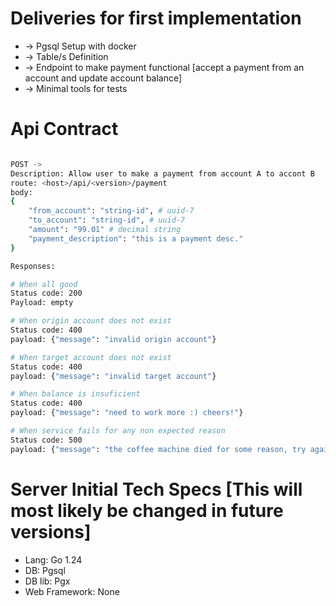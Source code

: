 # Deliveries for first implementation

- -> Pgsql Setup with docker
- -> Table/s Definition
- -> Endpoint to make payment functional [accept a payment from an account and update account balance]
- -> Minimal tools for tests






# Api Contract

```bash

POST ->
Description: Allow user to make a payment from account A to accont B
route: <host>/api/<version>/payment
body:
{
    "from_account": "string-id", # uuid-7
    "to_account": "string-id", # uuid-7
    "amount": "99.01" # decimal string
    "payment_description": "this is a payment desc." 
}

Responses:

# When all good
Status code: 200
Payload: empty

# When origin account does not exist
Status code: 400
payload: {"message": "invalid origin account"}

# When target account does not exist
Status code: 400
payload: {"message": "invalid target account"}

# When balance is insuficient
Status code: 400
payload: {"message": "need to work more :) cheers!"}

# When service fails for any non expected reason
Status code: 500
payload: {"message": "the coffee machine died for some reason, try again in the future"}

```

# Server Initial Tech Specs [This will most likely be changed in future versions]

- Lang: Go 1.24
- DB: Pgsql
- DB lib: Pgx
- Web Framework: None